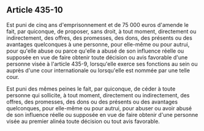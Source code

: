 Article 435-10
----
Est puni de cinq ans d'emprisonnement et de 75 000 euros d'amende le fait, par
quiconque, de proposer, sans droit, à tout moment, directement ou indirectement,
des offres, des promesses, des dons, des présents ou des avantages quelconques à
une personne, pour elle-même ou pour autrui, pour qu'elle abuse ou parce qu'elle
a abusé de son influence réelle ou supposée en vue de faire obtenir toute
décision ou avis favorable d'une personne visée à l'article 435-9, lorsqu'elle
exerce ses fonctions au sein ou auprès d'une cour internationale ou lorsqu'elle
est nommée par une telle cour.

Est puni des mêmes peines le fait, par quiconque, de céder à toute personne qui
sollicite, à tout moment, directement ou indirectement, des offres, des
promesses, des dons ou des présents ou des avantages quelconques, pour elle-même
ou pour autrui, pour abuser ou avoir abusé de son influence réelle ou supposée
en vue de faire obtenir d'une personne visée au premier alinéa toute décision ou
tout avis favorable.

